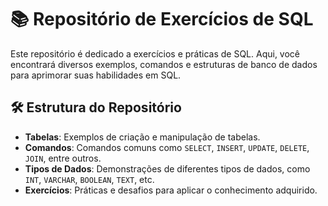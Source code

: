 # 📚 Repositório de Exercícios de SQL

Este repositório é dedicado a exercícios e práticas de SQL. Aqui, você encontrará diversos exemplos, comandos e estruturas de banco de dados para aprimorar suas habilidades em SQL.

## 🛠️ Estrutura do Repositório

- **Tabelas**: Exemplos de criação e manipulação de tabelas.
- **Comandos**: Comandos comuns como `SELECT`, `INSERT`, `UPDATE`, `DELETE`, `JOIN`, entre outros.
- **Tipos de Dados**: Demonstrações de diferentes tipos de dados, como `INT`, `VARCHAR`, `BOOLEAN`, `TEXT`, etc.
- **Exercícios**: Práticas e desafios para aplicar o conhecimento adquirido.



